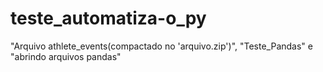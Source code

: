 # teste_automatiza-o_py

"Arquivo athlete_events(compactado no 'arquivo.zip')", "Teste_Pandas" e "abrindo arquivos pandas"

